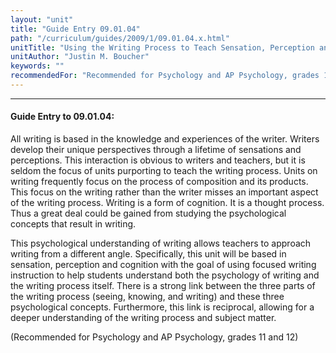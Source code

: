 ```yaml
---
layout: "unit"
title: "Guide Entry 09.01.04"
path: "/curriculum/guides/2009/1/09.01.04.x.html"
unitTitle: "Using the Writing Process to Teach Sensation, Perception and Cognition"
unitAuthor: "Justin M. Boucher"
keywords: ""
recommendedFor: "Recommended for Psychology and AP Psychology, grades 11 and 12"
---
```

<body>
<hr/>
 <h4>
  Guide Entry to 09.01.04:
 </h4>
 All writing is based in the knowledge and experiences of the writer. Writers develop their unique perspectives through a lifetime of sensations and perceptions. This interaction is obvious to writers and teachers, but it is seldom the focus of units purporting to teach the writing process. Units on writing frequently focus on the process of composition and its products. This focus on the writing rather than the writer misses an important aspect of the writing process. Writing is a form of cognition. It is a thought process. Thus a great deal could be gained from studying the psychological concepts that result in writing.
<p>
  This psychological understanding of writing allows teachers to approach writing from a different angle. Specifically, this unit will be based in sensation, perception and cognition with the goal of using focused writing instruction to help students understand both the psychology of writing and the writing process itself. There is a strong link between the three parts of the writing process (seeing, knowing, and writing) and these three psychological concepts. Furthermore, this link is reciprocal, allowing for a deeper understanding of the writing process and subject matter.
 </p>
<p>
  (Recommended for Psychology and AP Psychology, grades 11 and 12)
 </p>


</body>